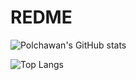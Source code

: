 # REDME
![Polchawan's GitHub stats](https://github-readme-stats.vercel.app/api?username=polchawan&show=reviews,discussions_started,discussions_answered,prs_merged,prs_merged_percentage)

![Top Langs](https://github-readme-stats.vercel.app/api/top-langs/?username=polchawan&hide_progress=true)
